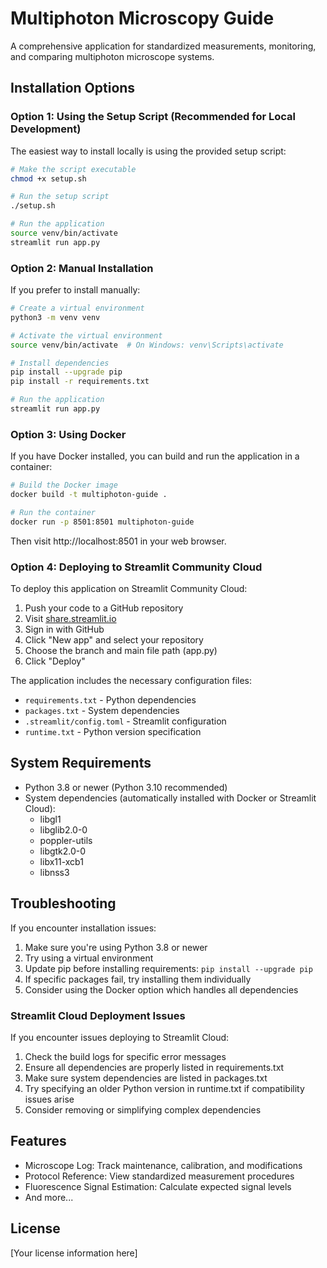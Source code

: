 # Multiphoton Microscopy Guide

A comprehensive application for standardized measurements, monitoring, and comparing multiphoton microscope systems.

## Installation Options

### Option 1: Using the Setup Script (Recommended for Local Development)

The easiest way to install locally is using the provided setup script:

```bash
# Make the script executable
chmod +x setup.sh

# Run the setup script
./setup.sh

# Run the application
source venv/bin/activate
streamlit run app.py
```

### Option 2: Manual Installation

If you prefer to install manually:

```bash
# Create a virtual environment
python3 -m venv venv

# Activate the virtual environment
source venv/bin/activate  # On Windows: venv\Scripts\activate

# Install dependencies
pip install --upgrade pip
pip install -r requirements.txt

# Run the application
streamlit run app.py
```

### Option 3: Using Docker

If you have Docker installed, you can build and run the application in a container:

```bash
# Build the Docker image
docker build -t multiphoton-guide .

# Run the container
docker run -p 8501:8501 multiphoton-guide
```

Then visit http://localhost:8501 in your web browser.

### Option 4: Deploying to Streamlit Community Cloud

To deploy this application on Streamlit Community Cloud:

1. Push your code to a GitHub repository
2. Visit [share.streamlit.io](https://share.streamlit.io)
3. Sign in with GitHub
4. Click "New app" and select your repository
5. Choose the branch and main file path (app.py)
6. Click "Deploy"

The application includes the necessary configuration files:
- `requirements.txt` - Python dependencies
- `packages.txt` - System dependencies
- `.streamlit/config.toml` - Streamlit configuration
- `runtime.txt` - Python version specification

## System Requirements

- Python 3.8 or newer (Python 3.10 recommended)
- System dependencies (automatically installed with Docker or Streamlit Cloud):
  - libgl1
  - libglib2.0-0
  - poppler-utils
  - libgtk2.0-0
  - libx11-xcb1
  - libnss3

## Troubleshooting

If you encounter installation issues:

1. Make sure you're using Python 3.8 or newer
2. Try using a virtual environment
3. Update pip before installing requirements: `pip install --upgrade pip`
4. If specific packages fail, try installing them individually
5. Consider using the Docker option which handles all dependencies

### Streamlit Cloud Deployment Issues

If you encounter issues deploying to Streamlit Cloud:

1. Check the build logs for specific error messages
2. Ensure all dependencies are properly listed in requirements.txt
3. Make sure system dependencies are listed in packages.txt
4. Try specifying an older Python version in runtime.txt if compatibility issues arise
5. Consider removing or simplifying complex dependencies

## Features

- Microscope Log: Track maintenance, calibration, and modifications
- Protocol Reference: View standardized measurement procedures
- Fluorescence Signal Estimation: Calculate expected signal levels
- And more...

## License

[Your license information here]
